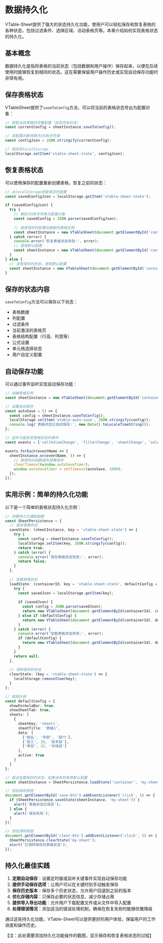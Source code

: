 # 数据持久化

VTable-Sheet提供了强大的状态持久化功能，使用户可以轻松保存和恢复表格的各种状态，包括过滤条件、选择区域、活动表格页等。本章介绍如何实现表格状态的持久化。

## 基本概念

数据持久化是指将表格的当前状态（包括数据和用户操作）保存起来，以便在后续使用时能够恢复到相同的状态。这在需要保留用户操作历史或实现自动保存功能时非常有用。

## 保存表格状态

VTableSheet提供了`saveToConfig`方法，可以将当前的表格状态导出为配置对象：

```typescript
// 获取当前表格的完整配置（包含所有状态）
const currentConfig = sheetInstance.saveToConfig();

// 将配置对象转换为JSON字符串
const configJson = JSON.stringify(currentConfig);

// 保存到localStorage
localStorage.setItem('vtable-sheet-state', configJson);
```

## 恢复表格状态

可以使用保存的配置重新创建表格，恢复之前的状态：

```typescript
// 从localStorage获取保存的配置
const savedConfigJson = localStorage.getItem('vtable-sheet-state');

if (savedConfigJson) {
  try {
    // 解析JSON字符串为配置对象
    const savedConfig = JSON.parse(savedConfigJson);
    
    // 使用保存的配置创建新的表格实例
    const sheetInstance = new VTableSheet(document.getElementById('container'), savedConfig);
  } catch (error) {
    console.error('恢复表格状态失败:', error);
    // 使用默认配置
    const sheetInstance = new VTableSheet(document.getElementById('container'), defaultConfig);
  }
} else {
  // 没有保存的状态，使用默认配置
  const sheetInstance = new VTableSheet(document.getElementById('container'), defaultConfig);
}
```

## 保存的状态内容

`saveToConfig`方法可以保存以下状态：

- 表格数据
- 列配置
- 过滤条件
- 当前激活的表格页
- 表格结构配置（行高、列宽等）
- 公式设置
- 单元格选择状态
- 用户自定义配置

## 自动保存功能

可以通过事件监听实现自动保存功能：

```typescript
// 创建表格实例
const sheetInstance = new VTableSheet(document.getElementById('container'), initialConfig);

// 设置自动保存
const autoSave = () => {
  const config = sheetInstance.saveToConfig();
  localStorage.setItem('vtable-auto-save', JSON.stringify(config));
  console.log('表格状态已自动保存:', new Date().toLocaleTimeString());
};

// 监听可能改变表格状态的事件
const events = ['cellValueChange', 'filterChange', 'sheetChange', 'selectionChange'];

events.forEach(eventName => {
  sheetInstance.on(eventName, () => {
    // 使用防抖函数避免频繁保存
    clearTimeout(window.autoSaveTimer);
    window.autoSaveTimer = setTimeout(autoSave, 1000);
  });
});
```

## 实用示例：简单的持久化功能

以下是一个简单的表格状态持久化示例：

```typescript
// 创建持久化辅助函数
const SheetPersistence = {
  // 保存表格状态
  saveState: (sheetInstance, key = 'vtable-sheet-state') => {
    try {
      const config = sheetInstance.saveToConfig();
      localStorage.setItem(key, JSON.stringify(config));
      return true;
    } catch (error) {
      console.error('保存表格状态失败:', error);
      return false;
    }
  },
  
  // 加载表格状态
  loadState: (containerId, key = 'vtable-sheet-state', defaultConfig = null) => {
    try {
      const savedJson = localStorage.getItem(key);
      
      if (savedJson) {
        const config = JSON.parse(savedJson);
        return new VTableSheet(document.getElementById(containerId), config);
      } else if (defaultConfig) {
        return new VTableSheet(document.getElementById(containerId), defaultConfig);
      }
    } catch (error) {
      console.error('加载表格状态失败:', error);
      if (defaultConfig) {
        return new VTableSheet(document.getElementById(containerId), defaultConfig);
      }
    }
    return null;
  },
  
  // 清除保存的状态
  clearState: (key = 'vtable-sheet-state') => {
    localStorage.removeItem(key);
  }
};

// 使用示例
const defaultConfig = {
  showFormulaBar: true,
  showSheetTab: true,
  sheets: [
    {
      sheetKey: 'sheet1',
      sheetTitle: '表格1',
      data: [
        ['姓名', '年龄', '部门'],
        ['张三', 28, '技术部'],
        ['李四', 32, '市场部']
      ],
      active: true
    }
  ]
};

// 尝试加载保存的状态，如果没有则使用默认配置
const sheetInstance = SheetPersistence.loadState('container', 'my-sheet', defaultConfig);

// 添加保存按钮
document.getElementById('save-btn').addEventListener('click', () => {
  if (SheetPersistence.saveState(sheetInstance, 'my-sheet')) {
    alert('表格状态已保存');
  } else {
    alert('保存失败');
  }
});

// 添加清除按钮
document.getElementById('clear-btn').addEventListener('click', () => {
  SheetPersistence.clearState('my-sheet');
  alert('已清除保存的表格状态');
});
```

## 持久化最佳实践

1. **定期自动保存**：设置定时器或监听关键事件实现自动保存功能
2. **提供手动保存选项**：让用户可以在关键时刻手动触发保存
3. **保存历史版本**：保存多个历史状态，允许用户回退到之前的版本
4. **优化存储内容**：只保存必要的状态信息，减少存储占用
5. **提供导入导出功能**：允许用户下载配置文件或从文件中导入配置
6. **处理错误情况**：添加适当的错误处理机制，确保在恢复失败时能够优雅降级

通过这些持久化功能，VTable-Sheet可以提供更好的用户体验，保留用户的工作进度和操作历史。

【注：此处需要添加持久化功能操作的截图，显示保存和恢复表格状态的过程】
